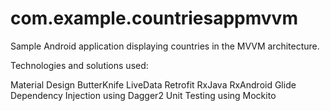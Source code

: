# com.example.countriesappmvvm

Sample Android application displaying countries in the MVVM architecture.

Technologies and solutions used:

Material Design
ButterKnife
LiveData
Retrofit
RxJava
RxAndroid
Glide
Dependency Injection using Dagger2
Unit Testing using Mockito
